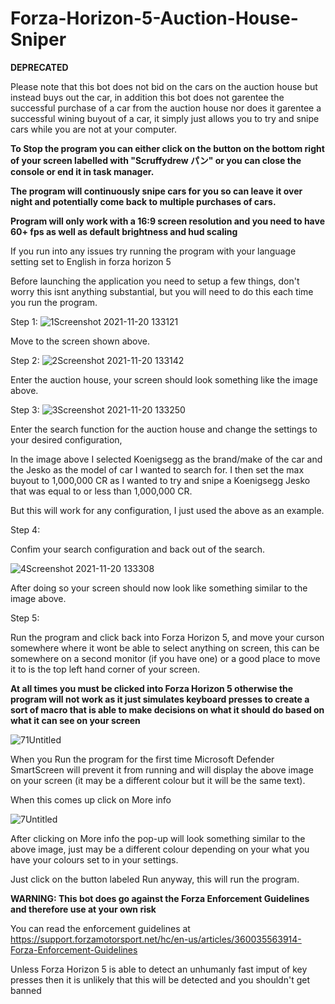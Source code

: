 # Forza-Horizon-5-Auction-House-Sniper
**DEPRECATED**

Please note that this bot does not bid on the cars on the auction house but instead buys out the car, in addition this bot does not garentee the successful purchase of a car from the auction house nor does it garentee a successful wining buyout of a car, it simply just allows you to try and snipe cars while you are not at your computer. 

**To Stop the program you can either click on the button on the bottom right of your screen labelled with "Scruffydrew パン" or you can close the console or end it in task manager.**

**The program will continuously snipe cars for you so can leave it over night and potentially come back to multiple purchases of cars.**

**Program will only work with a 16:9 screen resolution and you need to have 60+ fps as well as default brightness and hud scaling**

If you run into any issues try running the program with your language setting set to English in forza horizon 5

Before launching the application you need to setup a few things, don't worry this isnt anything substantial, but you will need to do this each time you run the program.

Step 1:
  ![1Screenshot 2021-11-20 133121](https://user-images.githubusercontent.com/66156463/142712010-7b0e1290-a028-4828-8cc7-222ec81e811c.png)

  Move to the screen shown above.
  
Step 2:
  ![2Screenshot 2021-11-20 133142](https://user-images.githubusercontent.com/66156463/142712021-a61934a6-10cc-413d-ba4d-8753ad94913d.png)

  Enter the auction house, your screen should look something like the image above.
  
Step 3:
  ![3Screenshot 2021-11-20 133250](https://user-images.githubusercontent.com/66156463/142712046-4130b8dc-e766-4f2c-b355-2f181e5ed8f6.png)

  Enter the search function for the auction house and change the settings to your desired configuration,
  
  In the image above I selected Koenigsegg as the brand/make of the car  and the Jesko as the model of car I wanted to search for. I then set the max buyout to 1,000,000 CR as I wanted to try and snipe a Koenigsegg Jesko that was equal to or less than 1,000,000 CR.
  
  But this will work for any configuration, I just used the above as an example.
  
Step 4:
  
  Confim your search configuration and back out of the search.
  
  ![4Screenshot 2021-11-20 133308](https://user-images.githubusercontent.com/66156463/142712182-5cdaa3d2-2556-45ff-8aed-d6198abaa0a0.png)

  
  After doing so your screen should now look like something similar to the image above.
  
Step 5: 
  
  Run the program and click back into Forza Horizon 5, and move your curson somewhere where it wont be able to select anything on screen, this can be somewhere on a second monitor   (if you have one) or a good place to move it to is the top left hand corner of your screen.
  
  **At all times you must be clicked into Forza Horizon 5 otherwise the program will not work as it just simulates keyboard presses to create a sort of macro that is able to make decisions on what it should do based on what it can see on your screen**
  
  ![71Untitled](https://user-images.githubusercontent.com/66156463/142713028-2eaf3887-8582-4271-9d26-3758d348e1bf.png)
  
When you Run the program for the first time Microsoft Defender SmartScreen will prevent it from running and will display the above image on your screen (it may be a different colour but it will be the same text).

When this comes up click on More info

![7Untitled](https://user-images.githubusercontent.com/66156463/142713049-d628f700-b91b-4e0b-ba51-fa083368fc83.png)

After clicking on More info the pop-up will look something similar to the above image, just may be a different colour depending on your what you have your colours set to in your settings.

Just click on the button labeled Run anyway, this will run the program.

**WARNING: This bot does go against the Forza Enforcement Guidelines and therefore use at your own risk**

You can read the enforcement guidelines at https://support.forzamotorsport.net/hc/en-us/articles/360035563914-Forza-Enforcement-Guidelines

Unless Forza Horizon 5 is able to detect an unhumanly fast imput of key presses then it is unlikely that this will be detected and you shouldn't get banned
